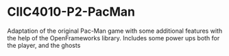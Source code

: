 # CIIC4010-P2-PacMan
Adaptation of the original Pac-Man game with some additional features with the help of the OpenFrameworks library. Includes some power ups both for the player, and the ghosts
